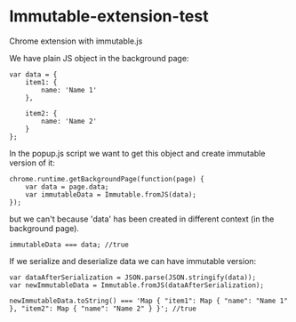 # Immutable-extension-test
Chrome extension with immutable.js

We have plain JS object in the background page:
```
var data = {
    item1: {
        name: 'Name 1'
    },

    item2: {
        name: 'Name 2'
    }
};
```

In the popup.js script we want to get this object and create immutable version of it:
```
chrome.runtime.getBackgroundPage(function(page) {
    var data = page.data;
    var immutableData = Immutable.fromJS(data);
});
```

but we can't because 'data' has been created in different context (in the background page). 

```
immutableData === data; //true
```

If we serialize and deserialize data we can have immutable version:
```
var dataAfterSerialization = JSON.parse(JSON.stringify(data));
var newImmutableData = Immutable.fromJS(dataAfterSerialization);

newImmutableData.toString() === 'Map { "item1": Map { "name": "Name 1" }, "item2": Map { "name": "Name 2" } }'; //true
```
